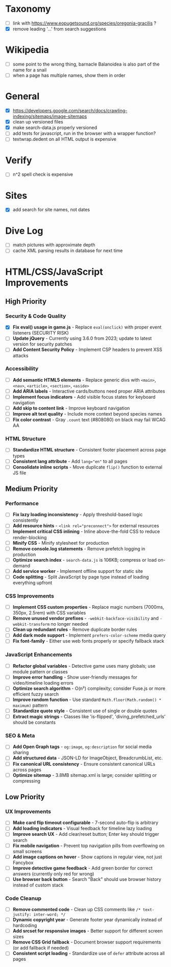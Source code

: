 # Taxonomy

- [ ] link with https://www.eopugetsound.org/species/oregonia-gracilis ?
- [x] remove leading '...' from search suggestions

# Wikipedia

- [ ] some point to the wrong thing, barnacle Balanoidea is also part of the name for a snail
- [ ] when a page has multiple names, show them in order

# General

- [x] https://developers.google.com/search/docs/crawling-indexing/sitemaps/image-sitemaps
- [x] clean up versioned files
- [x] make search-data.js properly versioned
- [ ] add tests for javascript, run in the browser with a wrapper function?
- [ ] textwrap.dedent on all HTML output is expensive

# Verify
- [ ] n^2 spell check is expensive

# Sites

- [x] add search for site names, not dates


# Dive Log
- [ ] match pictures with approximate depth
- [ ] cache XML parsing results in database for next time

# HTML/CSS/JavaScript Improvements

## High Priority

### Security & Code Quality
- [x] **Fix eval() usage in game.js** - Replace `eval(onclick)` with proper event listeners (SECURITY RISK)
- [ ] **Update jQuery** - Currently using 3.6.0 from 2023; update to latest version for security patches
- [ ] **Add Content Security Policy** - Implement CSP headers to prevent XSS attacks

### Accessibility
- [ ] **Add semantic HTML5 elements** - Replace generic divs with `<main>`, `<nav>`, `<article>`, `<section>`, `<aside>`
- [ ] **Add ARIA labels** - Interactive cards/buttons need proper ARIA attributes
- [ ] **Implement focus indicators** - Add visible focus states for keyboard navigation
- [ ] **Add skip to content link** - Improve keyboard navigation
- [ ] **Improve alt text quality** - Include more context beyond species names
- [ ] **Fix color contrast** - Gray `.count` text (#808080) on black may fail WCAG AA

### HTML Structure
- [ ] **Standardize HTML structure** - Consistent footer placement across page types
- [ ] **Consistent lang attribute** - Add `lang="en"` to all pages
- [ ] **Consolidate inline scripts** - Move duplicate `flip()` function to external JS file

## Medium Priority

### Performance
- [ ] **Fix lazy loading inconsistency** - Apply threshold-based logic consistently
- [ ] **Add resource hints** - `<link rel="preconnect">` for external resources
- [ ] **Implement critical CSS inlining** - Inline above-the-fold CSS to reduce render-blocking
- [ ] **Minify CSS** - Minify stylesheet for production
- [ ] **Remove console.log statements** - Remove prefetch logging in production
- [ ] **Optimize search index** - `search-data.js` is 106KB; compress or load on-demand
- [ ] **Add service worker** - Implement offline support for static site
- [ ] **Code splitting** - Split JavaScript by page type instead of loading everything upfront

### CSS Improvements
- [ ] **Implement CSS custom properties** - Replace magic numbers (7000ms, 350px, 2.5rem) with CSS variables
- [ ] **Remove unused vendor prefixes** - `-webkit-backface-visibility` and `-webkit-transform` no longer needed
- [ ] **Clean up redundant rules** - Remove duplicate border rules
- [ ] **Add dark mode support** - Implement `prefers-color-scheme` media query
- [ ] **Fix font-family** - Either use web fonts properly or specify fallback stack

### JavaScript Enhancements
- [ ] **Refactor global variables** - Detective game uses many globals; use module pattern or classes
- [ ] **Improve error handling** - Show user-friendly messages for video/timeline loading errors
- [ ] **Optimize search algorithm** - O(n²) complexity; consider Fuse.js or more efficient fuzzy search
- [ ] **Improve random function** - Use standard `Math.floor(Math.random() * maximum)` pattern
- [ ] **Standardize quote style** - Consistent use of single or double quotes
- [ ] **Extract magic strings** - Classes like 'is-flipped', 'diving_prefetched_urls' should be constants

### SEO & Meta
- [ ] **Add Open Graph tags** - `og:image`, `og:description` for social media sharing
- [ ] **Add structured data** - JSON-LD for ImageObject, BreadcrumbList, etc.
- [ ] **Fix canonical URL consistency** - Ensure consistent canonical URLs across pages
- [ ] **Optimize sitemap** - 3.8MB sitemap.xml is large; consider splitting or compressing

## Low Priority

### UX Improvements
- [ ] **Make card flip timeout configurable** - 7-second auto-flip is arbitrary
- [ ] **Add loading indicators** - Visual feedback for timeline lazy loading
- [ ] **Improve search UX** - Add clear/reset button; Enter key should trigger search
- [ ] **Fix mobile navigation** - Prevent top navigation pills from overflowing on small screens
- [ ] **Add image captions on hover** - Show captions in regular view, not just Fancybox
- [ ] **Improve detective game feedback** - Add green border for correct answers (currently only red for wrong)
- [ ] **Use browser back button** - Search "Back" should use browser history instead of custom stack

### Code Cleanup
- [ ] **Remove commented code** - Clean up CSS comments like `/* text-justify: inter-word; */`
- [ ] **Dynamic copyright year** - Generate footer year dynamically instead of hardcoding
- [ ] **Add srcset for responsive images** - Better support for different screen sizes
- [ ] **Remove CSS Grid fallback** - Document browser support requirements (or add fallback if needed)
- [ ] **Consistent script loading** - Standardize use of `defer` attribute across all pages
